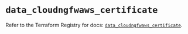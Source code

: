 # `data_cloudngfwaws_certificate`

Refer to the Terraform Registry for docs: [`data_cloudngfwaws_certificate`](https://registry.terraform.io/providers/paloaltonetworks/cloudngfwaws/3.0.4/docs/data-sources/certificate).
